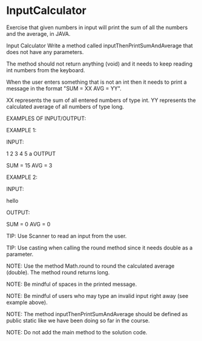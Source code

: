 # InputCalculator
Exercise that given numbers in input will print the sum of all the numbers and the average, in JAVA.

Input Calculator
Write a method called inputThenPrintSumAndAverage that does not have any parameters.

The method should not return anything (void) and it needs to keep reading int numbers from the keyboard.

When the user enters something that is not an int then it needs to print a message in the format "SUM = XX AVG = YY".

XX represents the sum of all entered numbers of type int.
YY represents the calculated average of all numbers of type long.



EXAMPLES OF INPUT/OUTPUT:

EXAMPLE 1:

INPUT:

1
2
3
4
5
a
OUTPUT

SUM = 15 AVG = 3



EXAMPLE 2:

INPUT:

hello

OUTPUT:

SUM = 0 AVG = 0



TIP: Use Scanner to read an input from the user.

TIP: Use casting when calling the round method since it needs double as a parameter.

NOTE: Use the method Math.round to round the calculated average (double). The method round returns long.

NOTE: Be mindful of spaces in the printed message.

NOTE: Be mindful of users who may type an invalid input right away (see example above).

NOTE: The method inputThenPrintSumAndAverage should be defined as public static like we have been doing so far in the course.

NOTE: Do not add the main method to the solution code.
